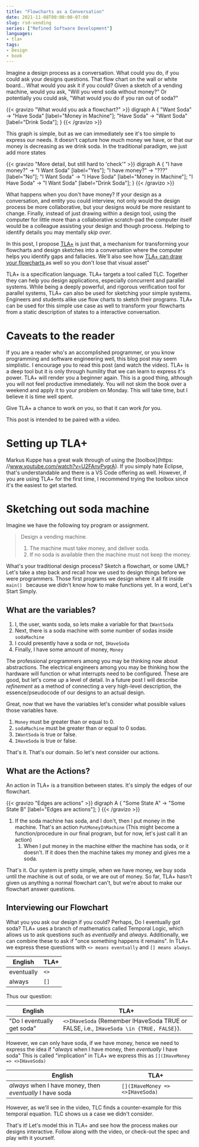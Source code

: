 ```yaml
---
title: "Flowcharts as a Conversation"
date: 2021-11-08T00:00:00-07:00
slug: rsd-vending 
series: ["Refined Software Development"]
languages:
- tla+
tags:  
- Design
- book
---
```


Imagine a design process as a conversation. What could you do, if you could
ask your designs questions. That flow chart on the wall or white board... What
would you ask it if you could? Given a sketch of a vending machine, would you
ask, "Will you vend soda without money?" Or potentially you could ask, "What
would you do if you ran out of soda?" 

{{< gravizo "What would you ask a flowchart?" >}}
digraph A {
"Want Soda" -> "Have Soda" [label="Money in Machine"];
"Have Soda" -> "Want Soda" [label="Drink Soda"];
}
{{< /gravizo >}}


This graph is simple, but as we can immediately see it's too simple to express
our needs. It doesn't capture how much money we have, or that our money is
decreasing as we drink soda. In the traditional paradigm, we just add more
states


{{< gravizo "More detail, but still hard to 'check'" >}}
digraph A {
"I have money?" -> "I Want Soda" [label="Yes"];
"I have money?" -> "???" [label="No"]; 
"I Want Soda" -> "I Have Soda" [label="Money in Machine"];
"I Have Soda" -> "I Want Soda" [label="Drink Soda"];
}
{{< /gravizo >}}

What happens when you don't have money? If your design as a conversation, and
entity you could interview, not only would the design process be more
collaborative, but your designs would be more resistant to change.  Finally,
instead of just drawing within a design tool, using the computer for little
more than a collaborative scratch-pad the computer itself would be a colleague
assisting your design and though process.  Helping to identify details you may
mentally _skip over_.

In this post, I propose [TLA+](https://github.com/tlaplus) is just that,
a mechanism for transforming your flowcharts and design sketches into
a conversation where the computer helps you identify gaps and fallacies. We'll
also see how [TLA+ can draw your flowcharts ](/img/soda.png) as well so you
don't lose that visual asset" 

TLA+ is a specification language. TLA+ targets a tool called TLC. Together
they can help you design applications, especially concurrent and parallel
systems. While being a deeply powerful, and rigorous verification tool for
parallel systems, TLA+ can also be used for sketching your simple systems.
Engineers and students alike use flow charts to sketch their programs. TLA+
can be used for this simple use case as well to transform your flowcharts from
a static description of states to a interactive conversation. 

<!-- more -->

# Caveats to the reader

If you are a reader who's an accomplished programmer, or you know programming
and software engineering well, this blog post may seem simplistic. I encourage
you to read this post (and watch the video). TLA+ is a deep tool but it is
only through humility that we can learn to express it's power. TLA+ will
render you a beginner again. This is a good thing, although you will not feel
productive immediately. You will not skim the book over a weekend and apply it
to your problem on Monday.  This will take time, but I believe it is time well
spent. 

Give TLA+ a chance to work _on_ you, so that it can work _for_ you.

This post is intended to be paired with a video.

# Setting up TLA+

Markus Kuppe has a great walk through of using the [toolbox](https:
//www.youtube.com/watch?v=U2FAnyPygrA). If you simply hate Eclipse, that's
understandable and there is a VS Code offering as well. However, if you are
using TLA+ for the first time, I recommend trying the toolbox since it's the
easiest to get started. 


# Sketching out soda machine

Imagine we have the following toy program or assignment.

> Design a vending machine. 
> 1. The machine must take money, and deliver soda. 
> 1. If no soda is available then the machine must not keep the money.

What's your traditional design process? Sketch a flowchart, or some UML? Let's
take a step back and recall how we used to design things before we were
programmers. Those first programs we design where it all fit inside ``main()
``  because we didn't know how to make functions yet. In a word, Let's Start
Simply.

## What are the variables? 

1. I, the user, wants soda, so lets make a variable for that ``IWantSoda``
1. Next, there is a soda machine with some number of sodas inside
   ``sodaMachine``
1. I could presently have a soda or not, ``IHaveSoda``
1. Finally, I have some amount of money, ``Money``


The professional programmers among you may be thinking
now about abstractions. The electrical engineers among you may be thinking how
the hardware will function or what interrupts need to be configured. These are
good, but let's come _up_ a level of detail. In a future post I will describe
_refinement_ as a method of connecting a very high-level description, the
essence/pseudocode of our designs to an actual design.

Great, now that we have the variables let's consider what possible values
those variables have. 

1. ``Money`` must be greater than or equal to 0.
1. ``sodaMachine`` must be greater than or equal to 0 sodas.
1. ``IWantSoda`` is true or false.
1. ``IHaveSoda`` is true or false.

That's it. That's our domain. So let's next consider our actions.

## What are the Actions?

An action in TLA+ is a transition between states. It's simply the edges of our
flowchart.

{{< gravizo "Edges are actions" >}}
digraph A {
"Some State A" -> "Some State B" [label="Edges are actions"];
}
{{< /gravizo >}}

1. If the soda machine has soda, and I don't, then I put money in the machine.
   That's an action ``PutMoneyInMachine`` (This might become
   a function/procedure in our final program, but for now, let's just call it
   an action)
	1. When I put money in the machine either the machine has soda, or it
	   doesn't. If it does then the machine takes my money and gives me
	   a soda.

That's it. Our system is pretty simple, when we have money, we buy soda until
the machine is out of soda, or we are out of money. So far, TLA+ hasn't given
us anything a normal flowchart can't, but we're about to make our flowchart
answer questions. 

## Interviewing our Flowchart

What you you ask our design if you could? Perhaps, Do I eventually got soda?
TLA+ uses a branch of mathematics called Temporal Logic, which allows us to
ask questions such as _eventually_ and _always_. Additionally, we can combine
these to ask if "once something happens it remains". In TLA+ we express these
questions with ``<> means eventually`` and ``[] means always``.

| English | TLA+ |
|---------|------|
| eventually | ``<>`` |
| always | ``[]`` |

Thus our question:

| English | TLA+ |
|---------|------|
| "Do I eventually get soda" | ``<>IHaveSoda`` (Remember IHaveSoda TRUE or FALSE, i.e., ``IHaveSoda \in {TRUE, FALSE}``). |

However, we can only have soda, if we have money, hence we need to express the
idea if "_always_ when I have money, then _eventually_ I have soda" This is called
"implication" in TLA+ we express this as ``[](IHaveMoney => <>IHaveSoda)`` 

| English | TLA+ |
|---------|------|
| _always_ when I have money, then _eventually_ I have soda | ``[](IHaveMoney => <>IHaveSoda)`` |

However, as we'll see in the video, TLC finds a counter-example for this
temporal equation. TLC shows us a case we didn't consider.

That's it! Let's model this in TLA+ and see how the process makes our designs
interactive. Follow along with the video, or check-out the spec and play with
it yourself. 





